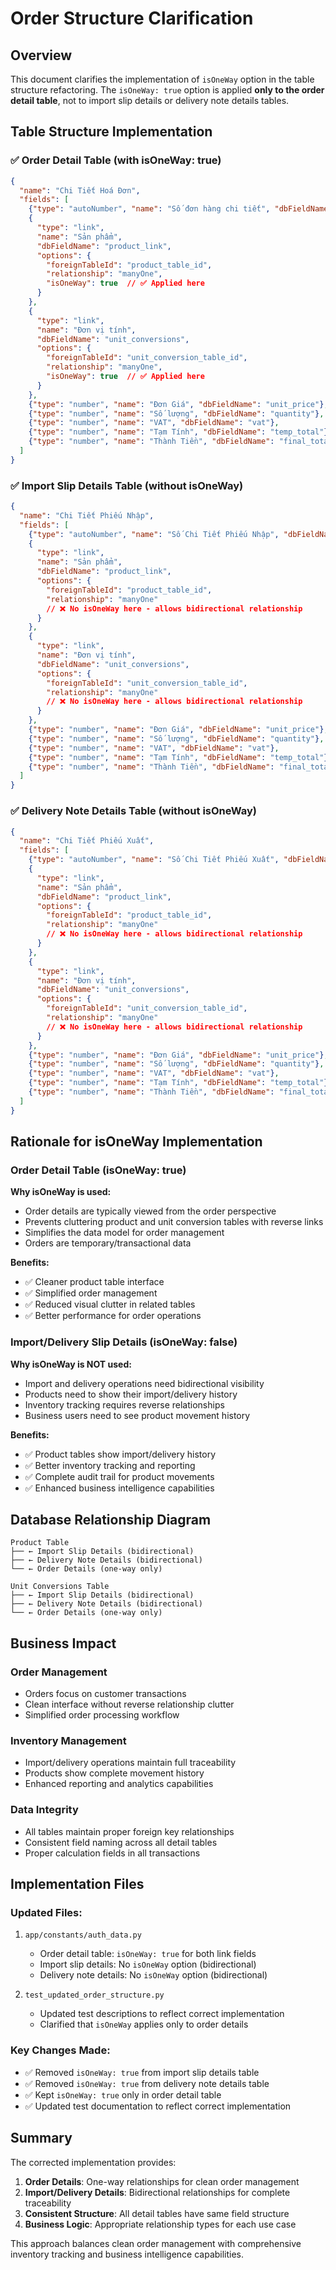 # Order Structure Clarification

## Overview

This document clarifies the implementation of `isOneWay` option in the table structure refactoring. The `isOneWay: true` option is applied **only to the order detail table**, not to import slip details or delivery note details tables.

## Table Structure Implementation

### ✅ **Order Detail Table (with isOneWay: true)**

```json
{
  "name": "Chi Tiết Hoá Đơn",
  "fields": [
    {"type": "autoNumber", "name": "Số đơn hàng chi tiết", "dbFieldName": "number_order_detail"},
    {
      "type": "link", 
      "name": "Sản phẩm", 
      "dbFieldName": "product_link",
      "options": {
        "foreignTableId": "product_table_id", 
        "relationship": "manyOne",
        "isOneWay": true  // ✅ Applied here
      }
    },
    {
      "type": "link", 
      "name": "Đơn vị tính", 
      "dbFieldName": "unit_conversions",
      "options": {
        "foreignTableId": "unit_conversion_table_id", 
        "relationship": "manyOne",
        "isOneWay": true  // ✅ Applied here
      }
    },
    {"type": "number", "name": "Đơn Giá", "dbFieldName": "unit_price"},
    {"type": "number", "name": "Số lượng", "dbFieldName": "quantity"},
    {"type": "number", "name": "VAT", "dbFieldName": "vat"},
    {"type": "number", "name": "Tạm Tính", "dbFieldName": "temp_total"},
    {"type": "number", "name": "Thành Tiền", "dbFieldName": "final_total"}
  ]
}
```

### ✅ **Import Slip Details Table (without isOneWay)**

```json
{
  "name": "Chi Tiết Phiếu Nhập",
  "fields": [
    {"type": "autoNumber", "name": "Số Chi Tiết Phiếu Nhập", "dbFieldName": "number_detail"},
    {
      "type": "link",
      "name": "Sản phẩm",
      "dbFieldName": "product_link",
      "options": {
        "foreignTableId": "product_table_id", 
        "relationship": "manyOne"
        // ❌ No isOneWay here - allows bidirectional relationship
      }
    },
    {
      "type": "link",
      "name": "Đơn vị tính",
      "dbFieldName": "unit_conversions",
      "options": {
        "foreignTableId": "unit_conversion_table_id", 
        "relationship": "manyOne"
        // ❌ No isOneWay here - allows bidirectional relationship
      }
    },
    {"type": "number", "name": "Đơn Giá", "dbFieldName": "unit_price"},
    {"type": "number", "name": "Số lượng", "dbFieldName": "quantity"},
    {"type": "number", "name": "VAT", "dbFieldName": "vat"},
    {"type": "number", "name": "Tạm Tính", "dbFieldName": "temp_total"},
    {"type": "number", "name": "Thành Tiền", "dbFieldName": "final_total"}
  ]
}
```

### ✅ **Delivery Note Details Table (without isOneWay)**

```json
{
  "name": "Chi Tiết Phiếu Xuất",
  "fields": [
    {"type": "autoNumber", "name": "Số Chi Tiết Phiếu Xuất", "dbFieldName": "number_detail"},
    {
      "type": "link",
      "name": "Sản phẩm",
      "dbFieldName": "product_link",
      "options": {
        "foreignTableId": "product_table_id", 
        "relationship": "manyOne"
        // ❌ No isOneWay here - allows bidirectional relationship
      }
    },
    {
      "type": "link",
      "name": "Đơn vị tính",
      "dbFieldName": "unit_conversions",
      "options": {
        "foreignTableId": "unit_conversion_table_id", 
        "relationship": "manyOne"
        // ❌ No isOneWay here - allows bidirectional relationship
      }
    },
    {"type": "number", "name": "Đơn Giá", "dbFieldName": "unit_price"},
    {"type": "number", "name": "Số lượng", "dbFieldName": "quantity"},
    {"type": "number", "name": "VAT", "dbFieldName": "vat"},
    {"type": "number", "name": "Tạm Tính", "dbFieldName": "temp_total"},
    {"type": "number", "name": "Thành Tiền", "dbFieldName": "final_total"}
  ]
}
```

## Rationale for isOneWay Implementation

### **Order Detail Table (isOneWay: true)**

**Why isOneWay is used:**
- Order details are typically viewed from the order perspective
- Prevents cluttering product and unit conversion tables with reverse links
- Simplifies the data model for order management
- Orders are temporary/transactional data

**Benefits:**
- ✅ Cleaner product table interface
- ✅ Simplified order management
- ✅ Reduced visual clutter in related tables
- ✅ Better performance for order operations

### **Import/Delivery Slip Details (isOneWay: false)**

**Why isOneWay is NOT used:**
- Import and delivery operations need bidirectional visibility
- Products need to show their import/delivery history
- Inventory tracking requires reverse relationships
- Business users need to see product movement history

**Benefits:**
- ✅ Product tables show import/delivery history
- ✅ Better inventory tracking and reporting
- ✅ Complete audit trail for product movements
- ✅ Enhanced business intelligence capabilities

## Database Relationship Diagram

```
Product Table
├── ← Import Slip Details (bidirectional)
├── ← Delivery Note Details (bidirectional)  
└── ← Order Details (one-way only)

Unit Conversions Table
├── ← Import Slip Details (bidirectional)
├── ← Delivery Note Details (bidirectional)
└── ← Order Details (one-way only)
```

## Business Impact

### **Order Management**
- Orders focus on customer transactions
- Clean interface without reverse relationship clutter
- Simplified order processing workflow

### **Inventory Management**
- Import/delivery operations maintain full traceability
- Products show complete movement history
- Enhanced reporting and analytics capabilities

### **Data Integrity**
- All tables maintain proper foreign key relationships
- Consistent field naming across all detail tables
- Proper calculation fields in all transactions

## Implementation Files

### **Updated Files:**
1. `app/constants/auth_data.py`
   - Order detail table: `isOneWay: true` for both link fields
   - Import slip details: No `isOneWay` option (bidirectional)
   - Delivery note details: No `isOneWay` option (bidirectional)

2. `test_updated_order_structure.py`
   - Updated test descriptions to reflect correct implementation
   - Clarified that `isOneWay` applies only to order details

### **Key Changes Made:**
- ✅ Removed `isOneWay: true` from import slip details table
- ✅ Removed `isOneWay: true` from delivery note details table
- ✅ Kept `isOneWay: true` only in order detail table
- ✅ Updated test documentation to reflect correct implementation

## Summary

The corrected implementation provides:

1. **Order Details**: One-way relationships for clean order management
2. **Import/Delivery Details**: Bidirectional relationships for complete traceability
3. **Consistent Structure**: All detail tables have same field structure
4. **Business Logic**: Appropriate relationship types for each use case

This approach balances clean order management with comprehensive inventory tracking and business intelligence capabilities.

